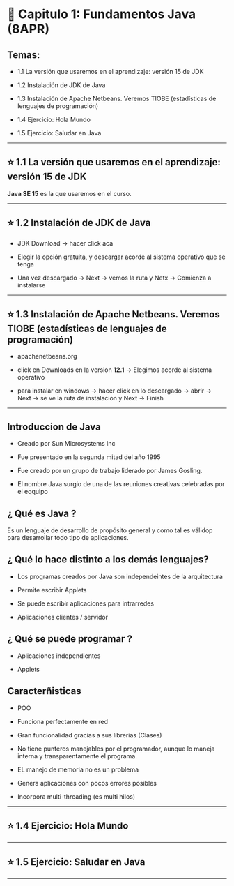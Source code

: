 # :book: Capitulo 1: Fundamentos Java (8APR)

## Temas:

- 1.1 La versión que usaremos en el aprendizaje: versión 15 de JDK

- 1.2 Instalación de JDK de Java

- 1.3 Instalación de Apache Netbeans. Veremos TIOBE (estadísticas de lenguajes de programación)

- 1.4 Ejercicio: Hola Mundo

- 1.5 Ejercicio: Saludar en Java

---


## :star:  1.1 La versión que usaremos en el aprendizaje: versión 15 de JDK

**Java SE 15** es la que usaremos en el curso.

---

## :star: 1.2 Instalación de JDK de Java

- JDK Download -> hacer click aca

- Elegir la opción gratuita, y descargar acorde al sistema operativo que se tenga

- Una vez descargado -> Next -> vemos la ruta y Netx -> Comienza a instalarse 

---

## :star: 1.3 Instalación de Apache Netbeans. Veremos TIOBE (estadísticas de lenguajes de programación)

- apachenetbeans.org

- click en Downloads en la version **12.1** -> Elegimos acorde al sistema operativo

- para instalar en windows -> hacer click en lo descargado -> abrir -> Next -> se ve la ruta de instalacion y Next -> Finish

---

## Introduccion de Java

- Creado por Sun Microsystems Inc

- Fue presentado en la segunda mitad del año 1995

- Fue creado por un grupo de trabajo liderado por James Gosling.

- El nombre Java surgio de una de las reuniones creativas celebradas por el eqquipo

## ¿ Qué es Java ?

Es un lenguaje de desarrollo de propósito general y como tal es válidop para desarrollar todo tipo de aplicaciones.

## ¿ Qué lo hace distinto a los demás lenguajes?

- Los programas creados por Java son independeintes de la arquitectura

- Permite escribir Applets

- Se puede escribir aplicaciones para intrarredes

- Aplicaciones clientes / servidor

## ¿ Qué se puede programar ?

- Aplicaciones independientes

- Applets

## Caracterñisticas

- POO

- Funciona perfectamente en red

- Gran funcionalidad gracias a sus librerias (Clases)

- No tiene punteros manejables por el programador, aunque lo maneja interna y transparentamente el programa.

- EL manejo de memoria no es un problema

- Genera aplicaciones con pocos errores posibles

- Incorpora multi-threading (es multi hilos)

---

## :star: 1.4 Ejercicio: Hola Mundo

---

## :star: 1.5 Ejercicio: Saludar en Java

---
